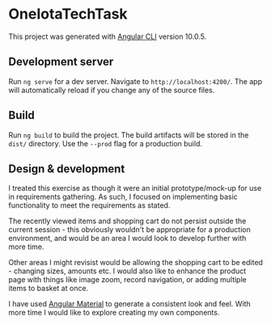 # OneIotaTechTask

This project was generated with [Angular CLI](https://github.com/angular/angular-cli) version 10.0.5.

## Development server

Run `ng serve` for a dev server. Navigate to `http://localhost:4200/`. The app will automatically reload if you change any of the source files.

## Build

Run `ng build` to build the project. The build artifacts will be stored in the `dist/` directory. Use the `--prod` flag for a production build.

## Design & development

I treated this exercise as though it were an initial prototype/mock-up for use in requirements gathering. As such, I focused on implementing basic functionality to meet the requirements as stated.

The recently viewed items and shopping cart do not persist outside the current session - this obviously wouldn't be appropriate for a production environment, and would be an area I would look to develop further with more time.

Other areas I might revisist would be allowing the shopping cart to be edited - changing sizes, amounts etc. I would also like to enhance the product page with things like image zoom, record navigation, or adding multiple items to basket at once.

I have used [Angular Material](https://material.angular.io/) to generate a consistent look and feel. With more time I would like to explore creating my own components.